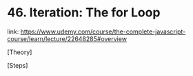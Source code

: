 # 46. Iteration: The for Loop
link: https://www.udemy.com/course/the-complete-javascript-course/learn/lecture/22648285#overview


[Theory]





[Steps]